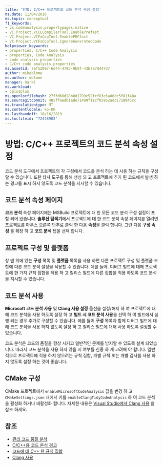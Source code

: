 ```yaml
---
title: '방법: C/C++ 프로젝트의 코드 분석 속성 설정'
ms.date: 11/04/2016
ms.topic: conceptual
f1_keywords:
- vs.codeanalysis.propertypages.native
- VC.Project.VCCLCompilerTool.EnablePrefast
- VC.Project.VCFxCopTool.EnablePREfast
- VC.Project.VCFxCopTool.IgnoreGeneratedCode
helpviewer_keywords:
- properties, C/C++ Code Analysis
- properties, Code Analysis
- code analysis properties
- C/C++ code analysis properties
ms.assetid: 7af52097-6d44-4785-9b9f-43b7a7d447d7
author: mikeblome
ms.author: mblome
manager: markl
ms.workload:
- cplusplus
ms.openlocfilehash: 27f3d68d28b8d1799c52fcf83c6a00dc5f81f48a
ms.sourcegitcommit: 485ffaedb1ade71490f11cf05962add1718945cc
ms.translationtype: MT
ms.contentlocale: ko-KR
ms.lasthandoff: 10/16/2019
ms.locfileid: "72448908"
---
```

# <a name="how-to-set-code-analysis-properties-for-cc-projects"></a>방법: C/C++ 프로젝트의 코드 분석 속성 설정

코드 분석 도구에서 프로젝트의 각 구성에서 코드를 분석 하는 데 사용 하는 규칙을 구성할 수 있습니다. 또한 타사 도구를 통해 생성 되 고 프로젝트에 추가 된 코드에서 발생 하는 경고를 표시 하지 않도록 코드 분석을 지시할 수 있습니다.

## <a name="code-analysis-property-page"></a>코드 분석 속성 페이지

**코드 분석** 속성 페이지에는 MSBuild 프로젝트에 대 한 모든 코드 분석 구성 설정이 포함 되어 있습니다. **솔루션 탐색기**에서 프로젝트에 대 한 코드 분석 속성 페이지를 열려면 프로젝트를 마우스 오른쪽 단추로 클릭 한 다음 **속성**을 클릭 합니다. 그런 다음 **구성 속성** 을 확장 하 고 **코드 분석** 탭을 선택 합니다.

## <a name="project-configuration-and-platform"></a>프로젝트 구성 및 플랫폼

창 맨 위에 있는 **구성** 목록 및 **플랫폼** 목록을 사용 하면 다른 프로젝트 구성 및 플랫폼 조합에 다른 코드 분석 설정을 적용할 수 있습니다. 예를 들어, 디버그 빌드에 대해 프로젝트에 한 가지 규칙 집합을 적용 하 고 릴리스 빌드에 다른 집합을 적용 하도록 코드 분석을 지시할 수 있습니다.

## <a name="enabling-code-analysis"></a>코드 분석 사용

**Microsoft 코드 분석 사용** 및 **Clang 사용 설정** 옵션을 설정/해제 하 여 프로젝트에 대해 코드 분석을 사용 하도록 설정 하 고 **빌드 시 코드 분석 사용**을 선택 하 여 빌드에서 실행 되는 경우 추가로 구성할 수 있습니다. 예를 들어 **구성** 목록과 함께 디버그 빌드에 대해 코드 분석을 사용 하지 않도록 설정 하 고 릴리스 빌드에 대해 사용 하도록 설정할 수 있습니다.

코드 분석은 코드의 품질을 향상 시키고 일반적인 문제를 방지할 수 있도록 설계 되었습니다. 따라서 코드 분석을 사용 하지 않을 지 여부를 신중 하 게 고려해 야 합니다. 일반적으로 프로젝트에 적용 하지 않으려는 규칙 집합, 개별 규칙 또는 개별 검사를 사용 하지 않도록 설정 하는 것이 좋습니다.

## <a name="cmake-configuration"></a>CMake 구성

CMake 프로젝트에서 `enableMicrosoftCodeAnalysis` 값을 변경 하 고 `CMakeSettings.json` 내에서 키를 `enableClangTidyCodeAnalysis` 하 여 코드 분석을 활성화 하거나 비활성화 합니다. 자세한 내용은 [Visual Studio에서 Clang 사용](../code-quality/clang-tidy.md) 을 참조 하세요.

## <a name="see-also"></a>참조

- [관리 코드 품질 분석](../code-quality/code-analysis-for-managed-code-overview.md)
- [C/C++용 코드 분석 경고](../code-quality/code-analysis-for-c-cpp-warnings.md)
- [코드에 대 C++ 한 규칙 집합](../code-quality/using-rule-sets-to-specify-the-cpp-rules-to-run.md)
- [Clang 사용](../code-quality/clang-tidy.md)
